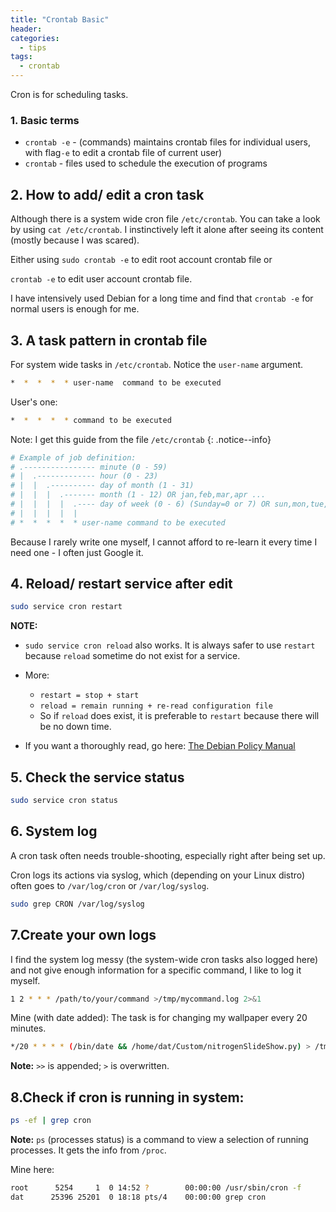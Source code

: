 ```yaml
---
title: "Crontab Basic"
header:
categories:
  - tips
tags:
  - crontab
---
```


Cron is for scheduling tasks.

### 1. Basic terms

* `crontab -e` - (commands) maintains crontab files for individual users, with flag`-e` to edit a crontab file of current user)
* `crontab` - files used to schedule the execution of programs

## 2. How to add/ edit a cron task

Although there is a system wide cron file `/etc/crontab`. You can take a look by using `cat /etc/crontab`. I instinctively left it alone after seeing its content (mostly because I was scared).

Either using `sudo crontab -e` to edit root account crontab file or

`crontab -e` to edit user account crontab file.

I have intensively used Debian for a long time and find that `crontab -e` for normal users is enough for me.

## 3. A task pattern in crontab file
For system wide tasks in `/etc/crontab`. Notice the `user-name` argument.
```bash
*  *  *  *  * user-name  command to be executed
```
User's one:
```bash
*  *  *  *  * command to be executed
```
Note: I get this guide from the file `/etc/crontab`
{: .notice--info}
```bash
# Example of job definition:
# .---------------- minute (0 - 59)
# |  .------------- hour (0 - 23)
# |  |  .---------- day of month (1 - 31)
# |  |  |  .------- month (1 - 12) OR jan,feb,mar,apr ...
# |  |  |  |  .---- day of week (0 - 6) (Sunday=0 or 7) OR sun,mon,tue,wed,thu,fri,sat
# |  |  |  |  |
# *  *  *  *  * user-name command to be executed
```
Because I rarely write one myself, I cannot afford to re-learn it every time I need one - I often just Google it.

## 4. Reload/ restart service after edit
```bash
sudo service cron restart
```
**NOTE:**

* `sudo service cron reload` also works. It is always safer to use `restart` because `reload` sometime do not exist for a service.

* More:
   * `restart = stop + start`  
   * `reload = remain running + re-read configuration file`  
   * So if `reload` does exist, it is preferable to `restart` because there will be no down time.

* If you want a thoroughly read, go here: [The Debian Policy Manual](https://www.debian.org/doc/debian-policy/ch-opersys.html#s-writing-init)


## 5. Check the service status

```bash
sudo service cron status
```

## 6. System log
A cron task often needs trouble-shooting, especially right after being set up.

Cron logs its actions via syslog, which (depending on your Linux distro) often goes to `/var/log/cron` or `/var/log/syslog`.

```bash
sudo grep CRON /var/log/syslog
```
## 7.Create your own logs
I find the system log messy (the system-wide cron tasks also logged here) and not give enough information for a specific command, I like to log it myself.

```bash
1 2 * * * /path/to/your/command >/tmp/mycommand.log 2>&1
```
Mine (with date added): The task is for changing my wallpaper every 20 minutes.
```bash
*/20 * * * * (/bin/date && /home/dat/Custom/nitrogenSlideShow.py) > /tmp/mycommand.log 2>&1
```

**Note:**
`>>` is appended; `>` is overwritten.

## 8.Check if cron is running in system:
```bash
ps -ef | grep cron
```
**Note:**
`ps` (processes status) is a command to view a selection of running processes. It gets the info from `/proc`.


Mine here:

```bash
root      5254     1  0 14:52 ?        00:00:00 /usr/sbin/cron -f
dat      25396 25201  0 18:18 pts/4    00:00:00 grep cron
```
